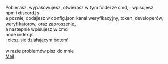 Pobierasz, wypakowujesz, otwierasz w tym folderze cmd, i wpisujesz:</br>
npm i discord.js</br>
a pozniej dodajesz w config.json kanał weryfikacyjny, token, developerów, weryfikatorow, oraz zaproszenie,</br>
a nastepnie wpisujesz w cmd</br>
node index.js</br>
i ciesz sie działającym botem!</br>
</br>
w razie problemów pisz do mnie </br>
<a href="mailto:kontakt@72dev.cf">Mail</a>
